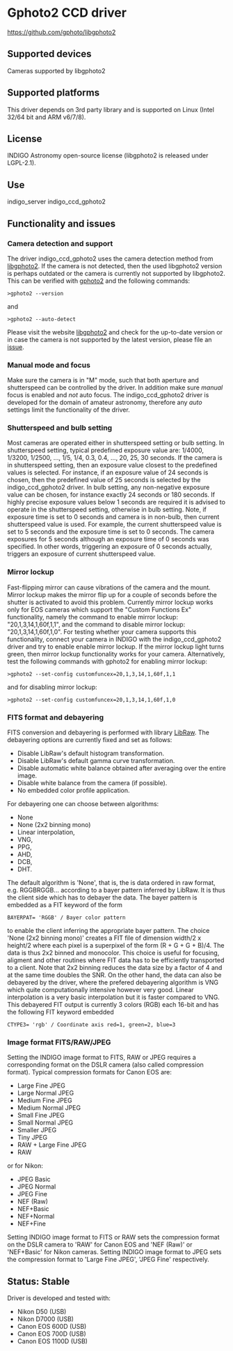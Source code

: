 # Gphoto2 CCD driver

https://github.com/gphoto/libgphoto2

## Supported devices

Cameras supported by libgphoto2

## Supported platforms

This driver depends on 3rd party library and is supported on Linux (Intel 32/64 bit and ARM v6/7/8).

## License

INDIGO Astronomy open-source license (libgphoto2 is released under LGPL-2.1).

## Use

indigo_server indigo_ccd_gphoto2

## Functionality and issues

### Camera detection and support
The driver indigo_ccd_gphoto2 uses the camera detection method from [libgphoto2](https://github.com/gphoto/libgphoto2).
If the camera is not detected, then the used libgphoto2 version is perhaps outdated or
the camera is currently not supported by libgphoto2.
This can be verified with [gphoto2](https://github.com/gphoto/gphoto2) and the following commands:
```
>gphoto2 --version
```
and
```
>gphoto2 --auto-detect
```
Please visit the website [libgphoto2](https://github.com/gphoto/libgphoto2) and check for the
up-to-date version or in case the camera is not supported by the latest version, please
file an [issue](https://github.com/gphoto/libgphoto2/issues).

### Manual mode and focus
Make sure the camera is in "M" mode, such that both aperture and shutterspeed can be controlled by the driver.
In addition make sure *manual* focus is enabled and *not* auto focus. The indigo_ccd_gphoto2 driver is
developed for the domain of amateur astronomy, therefore any *auto* settings limit the functionality of the driver.

### Shutterspeed and bulb setting
Most cameras are operated either in shutterspeed setting or bulb setting.
In shutterspeed setting, typical predefined exposure value are: 1/4000, 1/3200, 1/2500, ..., 1/5, 1/4, 0.3, 0.4, ..., 20, 25, 30 seconds.
If the camera is in shutterspeed setting, then an exposure value closest to the predefined values is selected. For instance,
if an exposure value of 24 seconds is chosen, then the predefined value of 25 seconds is selected by the
indigo_ccd_gphoto2 driver. In bulb setting, any non-negative exposure value can be chosen,
for instance exactly 24 seconds or 180 seconds. If highly precise exposure values
below 1 seconds are required it is advised to operate in the shutterspeed setting, otherwise in bulb setting.
Note, if exposure time is set to 0 seconds and camera is in non-bulb, then current shutterspeed value is used. For example, the
current shutterspeed value is set to 5 seconds and the exposure time is set to 0 seconds. The camera exposures for 5 seconds
although an exposure time of 0 seconds was specified. In other words, triggering an exposure of 0 seconds actually,
triggers an exposure of current shutterspeed value.

### Mirror lockup
Fast-flipping mirror can cause vibrations of the camera and the mount.
Mirror lockup makes the mirror flip up for a couple of seconds before the shutter is activated to avoid this problem.
Currently mirror lockup works only for EOS cameras which support the "Custom Functions Ex" functionality, namely
the command to enable mirror lockup: "20,1,3,14,1,60f,1,1", and the command to disable mirror lockup: "20,1,3,14,1,60f,1,0".
For testing whether your camera supports this functionality, connect your camera
in INDIGO with the indigo_ccd_gphoto2 driver and try to enable enable mirror lockup. If the mirror lockup light turns green,
then mirror lockup functionality works for your camera.
Alternatively, test the following commands with gphoto2 for enabling mirror lockup:
```
>gphoto2 --set-config customfuncex=20,1,3,14,1,60f,1,1
```
and for disabling mirror lockup:
```
>gphoto2 --set-config customfuncex=20,1,3,14,1,60f,1,0
```

### FITS format and debayering
FITS conversion and debayering is performed with library [LibRaw](https://github.com/LibRaw/LibRaw).
The debayering options are currently fixed and set as follows:
* Disable LibRaw's default histogram transformation.
* Disable LibRaw's default gamma curve transformation.
* Disable automatic white balance obtained after averaging over the entire image.
* Disable white balance from the camera (if possible).
* No embedded color profile application.

For debayering one can choose between algorithms:
* None
* None (2x2 binning mono)
* Linear interpolation,
* VNG,
* PPG,
* AHD,
* DCB,
* DHT.

The default algorithm is 'None', that is, the is data ordered in raw format, e.g. RGGBRGGB... according to a bayer pattern inferred by LibRaw.
It is thus the client side which has to debayer the data. The bayer pattern is embedded as a FIT keyword of the form
```
BAYERPAT= 'RGGB' / Bayer color pattern
```
to enable the client inferring the appropriate bayer pattern.
The choice 'None (2x2 binning mono)' creates a FIT file of dimension width/2 x height/2 where each pixel is a superpixel of the form (R + G + G + B)/4.
The data is thus 2x2 binned and monocolor. This choice is useful for focusing, aligment and other routines where FIT data has to be efficiently transported
to a client. Note that 2x2 binning reduces the data size by a factor of 4 and at the same time doubles the SNR.
On the other hand, the data can also be debayered by the driver, where the prefered debayering algorithm is VNG which quite computationally
intensive however very good. Linear interpolation is a very basic interpolation but it is faster compared to VNG.
This debayered FIT output is currently 3 colors (RGB) each 16-bit and has the following FIT keyword embedded
```
CTYPE3= 'rgb' / Coordinate axis red=1, green=2, blue=3
```

### Image format FITS/RAW/JPEG
Setting the INDIGO image format to FITS, RAW or JPEG requires a corresponding format on the DSLR camera (also called compression format).
Typical compression formats for Canon EOS are:
* Large Fine JPEG
* Large Normal JPEG
* Medium Fine JPEG
* Medium Normal JPEG
* Small Fine JPEG
* Small Normal JPEG
* Smaller JPEG
* Tiny JPEG
* RAW + Large Fine JPEG
* RAW

or for Nikon:
* JPEG Basic
* JPEG Normal
* JPEG Fine
* NEF (Raw)
* NEF+Basic
* NEF+Normal
* NEF+Fine

Setting INDIGO image format to FITS or RAW sets the compression format
on the DSLR camera to 'RAW' for Canon EOS and 'NEF (Raw)' or 'NEF+Basic' for Nikon cameras.
Setting INDIGO image format to JPEG sets the compression format to 'Large Fine JPEG', 'JPEG Fine' respectively.

## Status: Stable

Driver is developed and tested with:
* Nikon D50 (USB)
* Nikon D7000 (USB)
* Canon EOS 600D (USB)
* Canon EOS 700D (USB)
* Canon EOS 1100D (USB)
